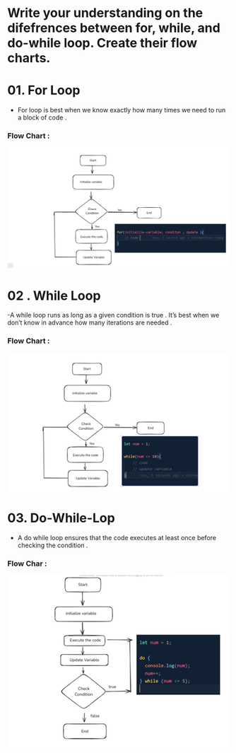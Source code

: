 # Write your understanding on the difefrences between for, while, and do-while loop. Create their flow charts.

# 01. For Loop

- For loop is best when we know exactly how many times we need to run a block of code .

### Flow Chart :

![for-loop](./images/for%20loop.png)

# 02 . While Loop

-A while loop runs as long as a given condition is true . It’s best when we don’t know in advance how many iterations are needed .

### Flow Chart :

![while-lop](./images/while%20loop.png)

# 03. Do-While-Lop

- A do while loop ensures that the code executes at least once before checking the condition .

### Flow Char :

![do-while-loop](./images/do-while.png)
